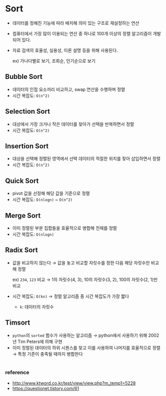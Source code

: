 # Sort

- 데이터를 정해진 기능에 따라 배치해 의미 있는 구조로 재설정하는 연산
- 컴퓨터에서 가장 많이 이용되는 연산 중 하나로 100개 이상의 정렬 알고리즘이 개발되어 있다.
- 자료 검색의 효율성, 실용성, 이론 설명 등을 위해 사용된다.

  ex) 가나다별로 보기, 조회순, 인기순으로 보기

## Bubble Sort

- 데이터의 인접 요소끼리 비교하고, swap 연산을 수행하며 정렬
- 시간 복잡도: `O(n^2)`

## Selection Sort

- 대상에서 가장 크거나 작은 데이터를 찾아가 선택을 반복하면서 정렬
- 시간 복잡도: `O(n^2)`

## Insertion Sort

- 대상을 선택해 정렬된 영역에서 선택 데이터의 적절한 위치를 찾아 삽입하면서 정렬
- 시간 복잡도: `O(n^2)`

## Quick Sort

- pivot 값을 선정해 해당 값을 기준으로 정렬
- 시간 복잡도: `O(nlogn)` ~ `O(n^2)`

## Merge Sort

- 이미 정렬된 부분 집합들을 효율적으로 병합해 전체를 정렬
- 시간 복잡도: `O(nlogn)`

## Radix Sort

- 값을 비교하지 않는다 → 값을 놓고 비교할 자릿수를 정한 다음 해당 자릿수만 비교해 정렬

  ex) `234`, `123` 비교 → 1의 자릿수(4, 3), 10의 자릿수(3, 2), 100의 자릿수(2, 1)만 비교

- 시간 복잡도: `O(kn)` → 정렬 알고리즘 중 시간 복잡도가 가장 짧다
  - `k`: 데이터의 자릿수

## Timsort

- `python`의 `sorted` 함수가 사용하는 알고리즘 → python에서 사용하기 위해 2002년 Tim Peters에 의해 구현
- 이미 정렬된 데이터의 하위 시퀀스를 찾고 이를 사용하여 나머지를 효율적으로 정렬 → 특정 기준이 충족될 때까지 병합한다
  <br>
  </br>

### reference

- http://www.ktword.co.kr/test/view/view.php?m_temp1=5228
- https://questionet.tistory.com/61
